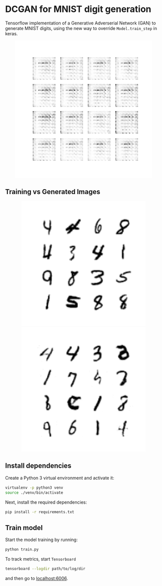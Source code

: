 # DCGAN for MNIST digit generation

Tensorflow implementation of a Generative Adverserial Network (GAN) to
generate MNIST digits, using the new way to override `Model.train_step` in keras.

<p align="center">
    <img src="images/mnist-gan.gif" height="440px">
</p>

## Training vs Generated Images

<div align="center">
    <img src="images/training_images.png" width="400px" title="Training">
    <img src="images/generated_images.png" width="400px" title="Generated">
</div>

## Install dependencies

Create a Python 3 virtual environment and activate it:

```bash
virtualenv -p python3 venv
source ./venv/bin/activate
```

Next, install the required dependencies:

```bash
pip install -r requirements.txt
```

## Train model

Start the model training by running:

```bash
python train.py
```

To track metrics, start `Tensorboard`

```bash
tensorboard --logdir path/to/log/dir
```

and then go to [localhost:6006](localhost:6006).
